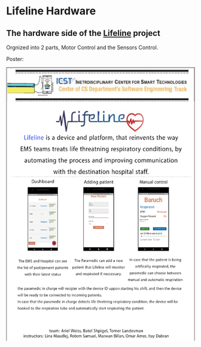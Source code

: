 # Lifeline Hardware
The hardware side of the [Lifeline](https://github.com/Tomerlm/lifeline-arduino) project
---

Orgnized into 2 parts, Motor Control and the Sensors Control.
<p>Poster:<br>

![Poster Image](https://github.com/ariel-weiss/lifeline_hardware/blob/master/Picture1.png)
